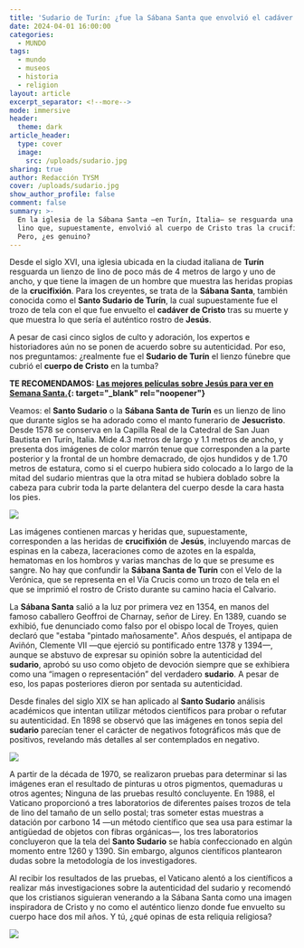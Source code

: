 ```yaml
---
title: 'Sudario de Turín: ¿fue la Sábana Santa que envolvió el cadáver de Cristo?'
date: 2024-04-01 16:00:00
categories:
  - MUNDO
tags:
  - mundo
  - museos
  - historia
  - religion
layout: article
excerpt_separator: <!--more-->
mode: immersive
header:
  theme: dark
article_header:
  type: cover
  image:
    src: /uploads/sudario.jpg
sharing: true
author: Redacción TYSM
cover: /uploads/sudario.jpg
show_author_profile: false
comment: false
summary: >-
  En la iglesia de la Sábana Santa —en Turín, Italia— se resguarda una pieza de
  lino que, supuestamente, envolvió al cuerpo de Cristo tras la crucifixión.
  Pero, ¿es genuino?
---
```

Desde el siglo XVI, una iglesia ubicada en la ciudad italiana de **Turín** resguarda un lienzo de lino de poco más de 4 metros de largo y uno de ancho, y que tiene la imagen de un hombre que muestra las heridas propias de la **crucifixión**. Para los creyentes, se trata de la **Sábana Santa**, también conocida como el **Santo Sudario de Turín**, la cual supuestamente fue el trozo de tela con el que fue envuelto el **cadáver de Cristo** tras su muerte y que muestra lo que sería el auténtico rostro de **Jesús**.

A pesar de casi cinco siglos de culto y adoración, los expertos e historiadores aún no se ponen de acuerdo sobre su autenticidad. Por eso, nos preguntamos: ¿realmente fue el **Sudario de Turín** el lienzo fúnebre que cubrió el **cuerpo de Cristo** en la tumba?

**TE RECOMENDAMOS: [Las mejores películas sobre Jesús para ver en Semana Santa.](https://blog.tonoysumariachi.com/cultura/2024/03/25/las-mejores-pel%C3%ADculas-sobre-jes%C3%BAs-para-ver-en-semana-santa.html){: target="_blank" rel="noopener"}**

Veamos: el **Santo Sudario** o la **Sábana Santa de Turín** es un lienzo de lino que durante siglos se ha adorado como el manto funerario de **Jesucristo**. Desde 1578 se conserva en la Capilla Real de la Catedral de San Juan Bautista en Turín, Italia. Mide 4.3 metros de largo y 1.1 metros de ancho, y presenta dos imágenes de color marrón tenue que corresponden a la parte posterior y la frontal de un hombre demacrado, de ojos hundidos y de 1.70 metros de estatura, como si el cuerpo hubiera sido colocado a lo largo de la mitad del sudario mientras que la otra mitad se hubiera doblado sobre la cabeza para cubrir toda la parte delantera del cuerpo desde la cara hasta los pies.

![](https://upload.wikimedia.org/wikipedia/commons/9/9d/Shroudofturin.jpg)

Las imágenes contienen marcas y heridas que, supuestamente, corresponden a las heridas de **crucifixión** de **Jesús**, incluyendo marcas de espinas en la cabeza, laceraciones como de azotes en la espalda, hematomas en los hombros y varias manchas de lo que se presume es sangre. No hay que confundir la **Sábana Santa de Turín** con el Velo de la Verónica, que se representa en el Vía Crucis como un trozo de tela en el que se imprimió el rostro de Cristo durante su camino hacia el Calvario.

La **Sábana Santa** salió a la luz por primera vez en 1354, en manos del famoso caballero Geoffroi de Charnay, señor de Lirey. En 1389, cuando se exhibió, fue denunciado como falso por el obispo local de Troyes, quien declaró que "estaba "pintado mañosamente". Años después, el antipapa de Aviñón, Clemente VII —que ejerció su pontificado entre 1378 y 1394—, aunque se abstuvo de expresar su opinión sobre la autenticidad del **sudario**, aprobó su uso como objeto de devoción siempre que se exhibiera como una “imagen o representación” del verdadero **sudario**. A pesar de eso, los papas posteriores dieron por sentada su autenticidad.

Desde finales del siglo XIX se han aplicado al **Santo Sudario** análisis académicos que intentan utilizar métodos científicos para probar o refutar su autenticidad. En 1898 se observó que las imágenes en tonos sepia del **sudario** parecían tener el carácter de negativos fotográficos más que de positivos, revelando más detalles al ser contemplados en negativo.

![](https://upload.wikimedia.org/wikipedia/commons/d/d6/Turin_shroud_negative-positive.JPG)

A partir de la década de 1970, se realizaron pruebas para determinar si las imágenes eran el resultado de pinturas u otros pigmentos, quemaduras u otros agentes; Ninguna de las pruebas resultó concluyente. En 1988, el Vaticano proporcionó a tres laboratorios de diferentes países trozos de tela de lino del tamaño de un sello postal; tras someter estas muestras a datación por carbono 14 —un método científico que sea usa para estimar la antigüedad de objetos con fibras orgánicas—, los tres laboratorios concluyeron que la tela del **Santo Sudario** se había confeccionado en algún momento entre 1260 y 1390. Sin embargo, algunos científicos plantearon dudas sobre la metodología de los investigadores.

Al recibir los resultados de las pruebas, el Vaticano alentó a los científicos a realizar más investigaciones sobre la autenticidad del sudario y recomendó que los cristianos siguieran venerando a la Sábana Santa como una imagen inspiradora de Cristo y no como el auténtico lienzo donde fue envuelto su cuerpo hace dos mil años. Y tú, ¿qué opinas de esta reliquia religiosa?

![](https://upload.wikimedia.org/wikipedia/commons/7/7c/Jesus_reconstruction_test_phases_from_Turin_Shroud.jpg)
